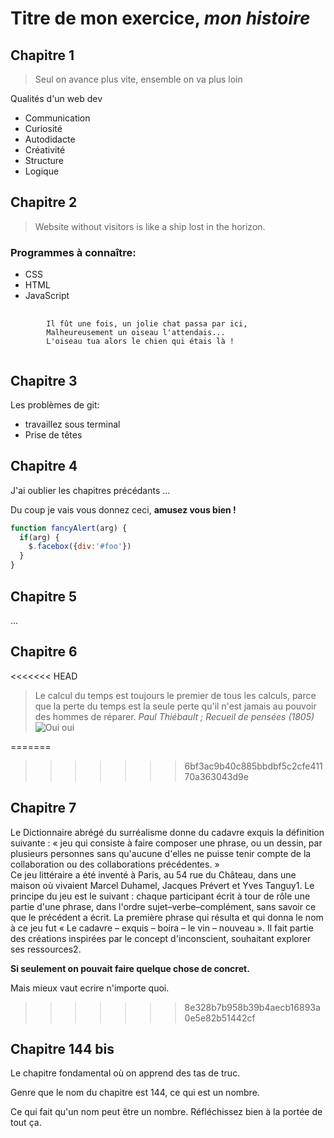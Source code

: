 ﻿# Titre de mon exercice, *mon histoire*

## Chapitre 1

> Seul on avance plus vite, ensemble on va plus loin

Qualités d'un web dev
* Communication
* Curiosité
* Autodidacte
* Créativité
* Structure
* Logique

## Chapitre 2  

>Website without visitors is like a ship lost in the horizon.

### Programmes à connaître:
* CSS
* HTML
* JavaScript

<pre>
	<code>
		Il fût une fois, un jolie chat passa par ici,
		Malheureusement un oiseau l'attendais...
		L'oiseau tua alors le chien qui étais là !
	</code>
</pre>

## Chapitre 3
Les problèmes de git:

* travaillez sous terminal
* Prise de têtes


## Chapitre 4

J'ai oublier les chapitres précédants ...

Du coup je vais vous donnez ceci, **amusez vous bien !**

```javascript
function fancyAlert(arg) {
  if(arg) {
    $.facebox({div:'#foo'})
  }
}
```

## Chapitre 5

...



## Chapitre 6
<<<<<<< HEAD

> Le calcul du temps est toujours le premier de tous les calculs, parce que la perte du temps est la seule perte qu'il n'est jamais au pouvoir des hommes de réparer.
*Paul Thiébault ; Recueil de pensées (1805)*
![Oui oui](https://media.giphy.com/media/y4E6VumnBbIfm/giphy.gif)





=======
>>>>>>> 6bf3ac9b40c885bbdbf5c2cfe41170a363043d9e

## Chapitre 7

Le Dictionnaire abrégé du surréalisme donne du cadavre exquis la définition suivante : « jeu qui consiste à faire composer une phrase, ou un dessin, par plusieurs personnes sans qu'aucune d'elles ne puisse tenir compte de la collaboration ou des collaborations précédentes. »  
Ce jeu littéraire a été inventé à Paris, au 54 rue du Château, dans une maison où vivaient Marcel Duhamel, Jacques Prévert et Yves Tanguy1. Le principe du jeu est le suivant : chaque participant écrit à tour de rôle une partie d'une phrase, dans l'ordre sujet–verbe–complément, sans savoir ce que le précédent a écrit. La première phrase qui résulta et qui donna le nom à ce jeu fut « Le cadavre – exquis – boira – le vin – nouveau ».   Il fait partie des créations inspirées par le concept d'inconscient, souhaitant explorer ses ressources2.


**Si seulement on pouvait faire quelque chose de concret.**

Mais mieux vaut ecrire n'importe quoi.
>>>>>>> 8e328b7b958b39b4aecb16893a0e5e82b51442cf

## Chapitre 144 bis

Le chapitre fondamental où on apprend des tas de truc.

Genre que le nom du chapitre est 144, ce qui est un nombre.

Ce qui fait qu'un nom peut être un nombre. Réfléchissez bien à la portée de tout ça.
